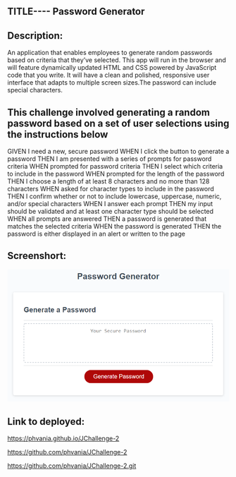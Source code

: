 ## TITLE---- Password Generator

## Description:
An  application that enables employees to generate random passwords based on criteria that they’ve selected. This app will run in the browser and will feature dynamically updated HTML and CSS powered by JavaScript code that you write. It will have a clean and polished, responsive user interface that adapts to multiple screen sizes.The password can include special characters.

## This challenge involved generating a random password based on a set of user selections using the instructions below

GIVEN I need a new, secure password
WHEN I click the button to generate a password
THEN I am presented with a series of prompts for password criteria
WHEN prompted for password criteria
THEN I select which criteria to include in the password
WHEN prompted for the length of the password
THEN I choose a length of at least 8 characters and no more than 128 characters
WHEN asked for character types to include in the password
THEN I confirm whether or not to include lowercase, uppercase, numeric, and/or special characters
WHEN I answer each prompt
THEN my input should be validated and at least one character type should be selected
WHEN all prompts are answered
THEN a password is generated that matches the selected criteria
WHEN the password is generated
THEN the password is either displayed in an alert or written to the page

## Screenshort:

![Alt text](image-1.png)

## Link to deployed:

 https://phvania.github.io/JChallenge-2

https://github.com/phvania/JChallenge-2

https://github.com/phvania/JChallenge-2.git







